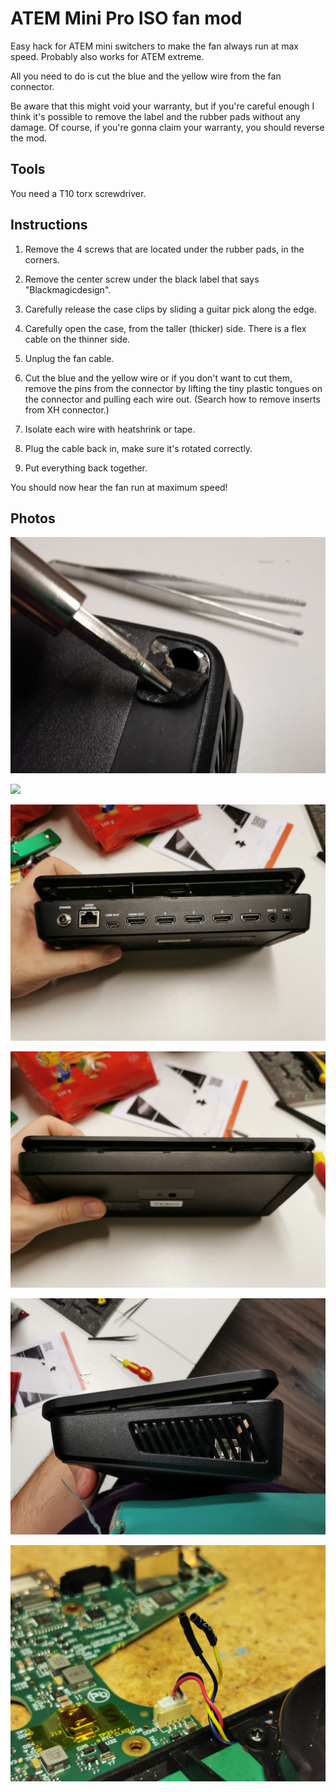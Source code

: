 # ATEM Mini Pro ISO fan mod
Easy hack for ATEM mini switchers to make the fan always run at max speed. Probably also works for ATEM extreme.

All you need to do is cut the blue and the yellow wire from the fan connector.

Be aware that this might void your warranty, but if you're careful enough I think it's possible to remove the label and the rubber pads without any damage. Of course, if you're gonna claim your warranty, you should reverse the mod.

## Tools

You need a T10 torx screwdriver.

## Instructions

1. Remove the 4 screws that are located under the rubber pads, in the corners.

2. Remove the center screw under the black label that says "Blackmagicdesign".

3. Carefully release the case clips by sliding a guitar pick along the edge.

4. Carefully open the case, from the taller (thicker) side. There is a flex cable on the thinner side.

5. Unplug the fan cable.

6. Cut the blue and the yellow wire or if you don't want to cut them, remove the pins from the connector by lifting the tiny plastic tongues on the connector and pulling each wire out. (Search how to remove inserts from XH connector.)

7. Isolate each wire with heatshrink or tape.

8. Plug the cable back in, make sure it's rotated correctly.

9. Put everything back together.

You should now hear the fan run at maximum speed!

## Photos

![](photos/IMG_20231229_215824.jpg)

![](photos/IMG_20231229_215648.jpg)

![](photos/IMG_20231229_212156_1.jpg)

![](photos/IMG_20231229_212209.jpg)

![](photos/IMG_20231229_212225.jpg)

![](photos/IMG_20231229_214929.jpg)

